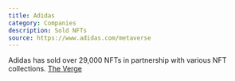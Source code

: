 ```yaml
---
title: Adidas
category: Companies
description: Sold NFTs
source: https://www.adidas.com/metaverse
---
```


Adidas has sold over 29,000 NFTs in partnership with various NFT collections. [The Verge](https://www.theverge.com/2021/12/17/22843104/adidas-nfts-metaverse-sold-bored-ape)